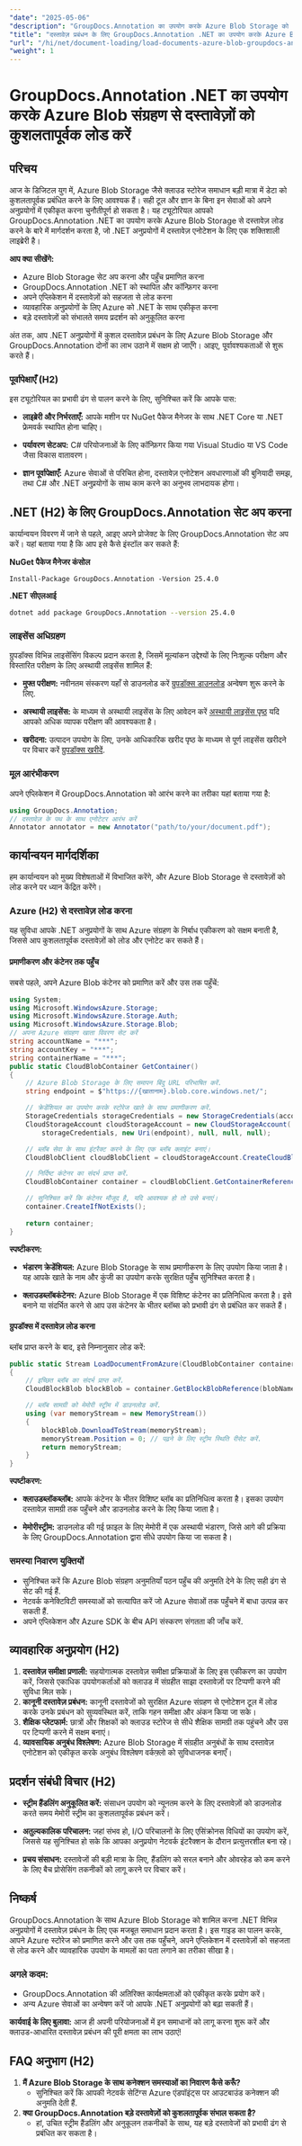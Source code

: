 ```yaml
---
"date": "2025-05-06"
"description": "GroupDocs.Annotation का उपयोग करके Azure Blob Storage को अपने .NET अनुप्रयोगों के साथ सहजता से एकीकृत करने का तरीका जानें। दस्तावेज़ प्रबंधन और एनोटेशन क्षमताओं को बढ़ाएँ।"
"title": "दस्तावेज़ प्रबंधन के लिए GroupDocs.Annotation .NET का उपयोग करके Azure Blob संग्रहण से दस्तावेज़ों को कुशलतापूर्वक लोड करें"
"url": "/hi/net/document-loading/load-documents-azure-blob-groupdocs-annotation-dotnet/"
"weight": 1
---
```


# GroupDocs.Annotation .NET का उपयोग करके Azure Blob संग्रहण से दस्तावेज़ों को कुशलतापूर्वक लोड करें

## परिचय
आज के डिजिटल युग में, Azure Blob Storage जैसे क्लाउड स्टोरेज समाधान बड़ी मात्रा में डेटा को कुशलतापूर्वक प्रबंधित करने के लिए आवश्यक हैं। सही टूल और ज्ञान के बिना इन सेवाओं को अपने अनुप्रयोगों में एकीकृत करना चुनौतीपूर्ण हो सकता है। यह ट्यूटोरियल आपको GroupDocs.Annotation .NET का उपयोग करके Azure Blob Storage से दस्तावेज़ लोड करने के बारे में मार्गदर्शन करता है, जो .NET अनुप्रयोगों में दस्तावेज़ एनोटेशन के लिए एक शक्तिशाली लाइब्रेरी है।

**आप क्या सीखेंगे:**
- Azure Blob Storage सेट अप करना और पहुँच प्रमाणित करना
- GroupDocs.Annotation .NET को स्थापित और कॉन्फ़िगर करना
- अपने एप्लिकेशन में दस्तावेज़ों को सहजता से लोड करना
- व्यावहारिक अनुप्रयोगों के लिए Azure को .NET के साथ एकीकृत करना
- बड़े दस्तावेज़ों को संभालते समय प्रदर्शन को अनुकूलित करना

अंत तक, आप .NET अनुप्रयोगों में कुशल दस्तावेज़ प्रबंधन के लिए Azure Blob Storage और GroupDocs.Annotation दोनों का लाभ उठाने में सक्षम हो जाएँगे। आइए, पूर्वावश्यकताओं से शुरू करते हैं।

### पूर्वापेक्षाएँ (H2)
इस ट्यूटोरियल का प्रभावी ढंग से पालन करने के लिए, सुनिश्चित करें कि आपके पास:
- **लाइब्रेरी और निर्भरताएँ:** आपके मशीन पर NuGet पैकेज मैनेजर के साथ .NET Core या .NET फ्रेमवर्क स्थापित होना चाहिए।
  
- **पर्यावरण सेटअप:** C# परियोजनाओं के लिए कॉन्फ़िगर किया गया Visual Studio या VS Code जैसा विकास वातावरण।

- **ज्ञान पूर्वापेक्षाएँ:** Azure सेवाओं से परिचित होना, दस्तावेज़ एनोटेशन अवधारणाओं की बुनियादी समझ, तथा C# और .NET अनुप्रयोगों के साथ काम करने का अनुभव लाभदायक होगा।

## .NET (H2) के लिए GroupDocs.Annotation सेट अप करना
कार्यान्वयन विवरण में जाने से पहले, आइए अपने प्रोजेक्ट के लिए GroupDocs.Annotation सेट अप करें। यहां बताया गया है कि आप इसे कैसे इंस्टॉल कर सकते हैं:

**NuGet पैकेज मैनेजर कंसोल**
```shell
Install-Package GroupDocs.Annotation -Version 25.4.0
```

**.NET सीएलआई**
```bash
dotnet add package GroupDocs.Annotation --version 25.4.0
```

### लाइसेंस अधिग्रहण
ग्रुपडॉक्स विभिन्न लाइसेंसिंग विकल्प प्रदान करता है, जिसमें मूल्यांकन उद्देश्यों के लिए निःशुल्क परीक्षण और विस्तारित परीक्षण के लिए अस्थायी लाइसेंस शामिल हैं:
- **मुफ्त परीक्षण:** नवीनतम संस्करण यहाँ से डाउनलोड करें [ग्रुपडॉक्स डाउनलोड](https://releases.groupdocs.com/annotation/net/) अन्वेषण शुरू करने के लिए.
  
- **अस्थायी लाइसेंस:** के माध्यम से अस्थायी लाइसेंस के लिए आवेदन करें [अस्थायी लाइसेंस पृष्ठ](https://purchase.groupdocs.com/temporary-license/) यदि आपको अधिक व्यापक परीक्षण की आवश्यकता है।

- **खरीदना:** उत्पादन उपयोग के लिए, उनके आधिकारिक खरीद पृष्ठ के माध्यम से पूर्ण लाइसेंस खरीदने पर विचार करें [ग्रुपडॉक्स खरीदें](https://purchase.groupdocs.com/buy).

### मूल आरंभीकरण
अपने एप्लिकेशन में GroupDocs.Annotation को आरंभ करने का तरीका यहां बताया गया है:
```csharp
using GroupDocs.Annotation;
// दस्तावेज़ के पथ के साथ एनोटेटर आरंभ करें
Annotator annotator = new Annotator("path/to/your/document.pdf");
```

## कार्यान्वयन मार्गदर्शिका
हम कार्यान्वयन को मुख्य विशेषताओं में विभाजित करेंगे, और Azure Blob Storage से दस्तावेज़ों को लोड करने पर ध्यान केंद्रित करेंगे।

### Azure (H2) से दस्तावेज़ लोड करना
यह सुविधा आपके .NET अनुप्रयोगों के साथ Azure संग्रहण के निर्बाध एकीकरण को सक्षम बनाती है, जिससे आप कुशलतापूर्वक दस्तावेज़ों को लोड और एनोटेट कर सकते हैं।

#### प्रमाणीकरण और कंटेनर तक पहुँच 
सबसे पहले, अपने Azure Blob कंटेनर को प्रमाणित करें और उस तक पहुँचें:
```csharp
using System;
using Microsoft.WindowsAzure.Storage;
using Microsoft.WindowsAzure.Storage.Auth;
using Microsoft.WindowsAzure.Storage.Blob;
// अपना Azure संग्रहण खाता विवरण सेट करें
string accountName = "***";
string accountKey = "***";
string containerName = "***";
public static CloudBlobContainer GetContainer()
{
    // Azure Blob Storage के लिए समापन बिंदु URL परिभाषित करें.
    string endpoint = $"https://{खातानाम}.blob.core.windows.net/";

    // क्रेडेंशियल का उपयोग करके स्टोरेज खाते के साथ प्रमाणीकरण करें.
    StorageCredentials storageCredentials = new StorageCredentials(accountName, accountKey);
    CloudStorageAccount cloudStorageAccount = new CloudStorageAccount(
        storageCredentials, new Uri(endpoint), null, null, null);

    // ब्लॉब सेवा के साथ इंटरैक्ट करने के लिए एक ब्लॉब क्लाइंट बनाएं।
    CloudBlobClient cloudBlobClient = cloudStorageAccount.CreateCloudBlobClient();

    // निर्दिष्ट कंटेनर का संदर्भ प्राप्त करें.
    CloudBlobContainer container = cloudBlobClient.GetContainerReference(containerName);

    // सुनिश्चित करें कि कंटेनर मौजूद है, यदि आवश्यक हो तो उसे बनाएं।
    container.CreateIfNotExists();
    
    return container;
}
```
**स्पष्टीकरण:**
- **भंडारण क्रेडेंशियल:** Azure Blob Storage के साथ प्रमाणीकरण के लिए उपयोग किया जाता है। यह आपके खाते के नाम और कुंजी का उपयोग करके सुरक्षित पहुँच सुनिश्चित करता है।

- **क्लाउडब्लॉबकंटेनर:** Azure Blob Storage में एक विशिष्ट कंटेनर का प्रतिनिधित्व करता है। इसे बनाने या संदर्भित करने से आप उस कंटेनर के भीतर ब्लॉब्स को प्रभावी ढंग से प्रबंधित कर सकते हैं।

#### ग्रुपडॉक्स में दस्तावेज़ लोड करना 
ब्लॉब प्राप्त करने के बाद, इसे निम्नानुसार लोड करें:
```csharp
public static Stream LoadDocumentFromAzure(CloudBlobContainer container, string blobName)
{
    // इच्छित ब्लॉब का संदर्भ प्राप्त करें.
    CloudBlockBlob blockBlob = container.GetBlockBlobReference(blobName);

    // ब्लॉब सामग्री को मेमोरी स्ट्रीम में डाउनलोड करें.
    using (var memoryStream = new MemoryStream())
    {
        blockBlob.DownloadToStream(memoryStream);
        memoryStream.Position = 0; // पढ़ने के लिए स्ट्रीम स्थिति रीसेट करें.
        return memoryStream;
    }
}
```
**स्पष्टीकरण:**
- **क्लाउडब्लॉकब्लॉब:** आपके कंटेनर के भीतर विशिष्ट ब्लॉब का प्रतिनिधित्व करता है। इसका उपयोग दस्तावेज़ सामग्री तक पहुँचने और डाउनलोड करने के लिए किया जाता है।

- **मेमोरीस्ट्रीम:** डाउनलोड की गई फ़ाइल के लिए मेमोरी में एक अस्थायी भंडारण, जिसे आगे की प्रक्रिया के लिए GroupDocs.Annotation द्वारा सीधे उपयोग किया जा सकता है।

### समस्या निवारण युक्तियों
- सुनिश्चित करें कि Azure Blob संग्रहण अनुमतियाँ पठन पहुँच की अनुमति देने के लिए सही ढंग से सेट की गई हैं.
- नेटवर्क कनेक्टिविटी समस्याओं को सत्यापित करें जो Azure सेवाओं तक पहुँचने में बाधा उत्पन्न कर सकती हैं.
- अपने एप्लिकेशन और Azure SDK के बीच API संस्करण संगतता की जाँच करें.

## व्यावहारिक अनुप्रयोग (H2)
1. **दस्तावेज़ समीक्षा प्रणाली:** सहयोगात्मक दस्तावेज़ समीक्षा प्रक्रियाओं के लिए इस एकीकरण का उपयोग करें, जिससे एकाधिक उपयोगकर्ताओं को क्लाउड में संग्रहीत साझा दस्तावेज़ों पर टिप्पणी करने की सुविधा मिल सके।
2. **कानूनी दस्तावेज़ प्रबंधन:** कानूनी दस्तावेजों को सुरक्षित Azure संग्रहण से एनोटेशन टूल में लोड करके उनके प्रबंधन को सुव्यवस्थित करें, ताकि गहन समीक्षा और अंकन किया जा सके।
3. **शैक्षिक प्लेटफार्म:** छात्रों और शिक्षकों को क्लाउड स्टोरेज से सीधे शैक्षिक सामग्री तक पहुंचने और उस पर टिप्पणी करने में सक्षम बनाएं।
4. **व्यावसायिक अनुबंध विश्लेषण:** Azure Blob Storage में संग्रहीत अनुबंधों के साथ दस्तावेज़ एनोटेशन को एकीकृत करके अनुबंध विश्लेषण वर्कफ़्लो को सुविधाजनक बनाएँ।

## प्रदर्शन संबंधी विचार (H2)
- **स्ट्रीम हैंडलिंग अनुकूलित करें:** संसाधन उपयोग को न्यूनतम करने के लिए दस्तावेज़ों को डाउनलोड करते समय मेमोरी स्ट्रीम का कुशलतापूर्वक प्रबंधन करें।
  
- **अतुल्यकालिक परिचालन:** जहां संभव हो, I/O परिचालनों के लिए एसिंक्रोनस विधियों का उपयोग करें, जिससे यह सुनिश्चित हो सके कि आपका अनुप्रयोग नेटवर्क इंटरैक्शन के दौरान प्रत्युत्तरशील बना रहे।

- **प्रचय संसाधन:** दस्तावेजों की बड़ी मात्रा के लिए, हैंडलिंग को सरल बनाने और ओवरहेड को कम करने के लिए बैच प्रोसेसिंग तकनीकों को लागू करने पर विचार करें।

## निष्कर्ष
GroupDocs.Annotation के साथ Azure Blob Storage को शामिल करना .NET विभिन्न अनुप्रयोगों में दस्तावेज़ प्रबंधन के लिए एक मजबूत समाधान प्रदान करता है। इस गाइड का पालन करके, आपने Azure स्टोरेज को प्रमाणित करने और उस तक पहुँचने, अपने एप्लिकेशन में दस्तावेज़ों को सहजता से लोड करने और व्यावहारिक उपयोग के मामलों का पता लगाने का तरीका सीखा है।

### अगले कदम:
- GroupDocs.Annotation की अतिरिक्त कार्यक्षमताओं को एकीकृत करके प्रयोग करें।
- अन्य Azure सेवाओं का अन्वेषण करें जो आपके .NET अनुप्रयोगों को बढ़ा सकती हैं।

**कार्यवाई के लिए बुलावा:** आज ही अपनी परियोजनाओं में इन समाधानों को लागू करना शुरू करें और क्लाउड-आधारित दस्तावेज़ प्रबंधन की पूरी क्षमता का लाभ उठाएं!

## FAQ अनुभाग (H2)
1. **मैं Azure Blob Storage के साथ कनेक्शन समस्याओं का निवारण कैसे करूँ?**
   - सुनिश्चित करें कि आपकी नेटवर्क सेटिंग्स Azure एंडपॉइंट्स पर आउटबाउंड कनेक्शन की अनुमति देती हैं.
2. **क्या GroupDocs.Annotation बड़े दस्तावेज़ों को कुशलतापूर्वक संभाल सकता है?**
   - हां, उचित स्ट्रीम हैंडलिंग और अनुकूलन तकनीकों के साथ, यह बड़े दस्तावेजों को प्रभावी ढंग से प्रबंधित कर सकता है।
